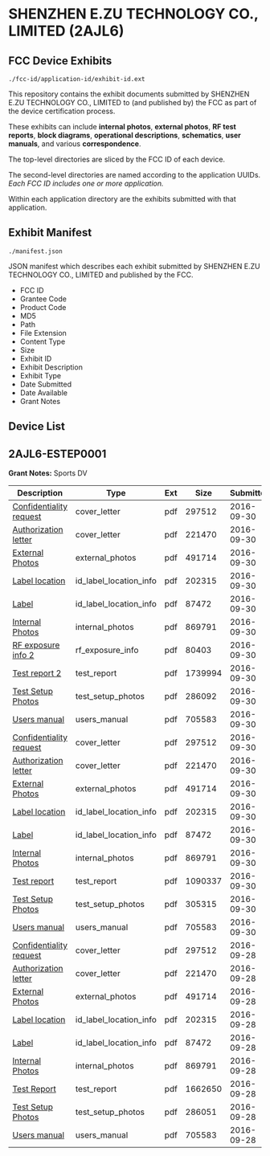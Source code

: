 # SHENZHEN E.ZU TECHNOLOGY CO., LIMITED (2AJL6)
## FCC Device Exhibits

```
./fcc-id/application-id/exhibit-id.ext
```

This repository contains the exhibit documents submitted by SHENZHEN E.ZU TECHNOLOGY CO., LIMITED to (and published by) the FCC as part of the device certification process.

These exhibits can include **internal photos**, **external photos**, **RF test reports**, **block diagrams**, **operational descriptions**, **schematics**, **user manuals**, and various **correspondence**.

The top-level directories are sliced by the FCC ID of each device.

The second-level directories are named according to the application UUIDs. *Each FCC ID includes one or more application.*

Within each application directory are the exhibits submitted with that application. 

## Exhibit Manifest

```
./manifest.json
```

JSON manifest which describes each exhibit submitted by SHENZHEN E.ZU TECHNOLOGY CO., LIMITED and published by the FCC.

- FCC ID
- Grantee Code
- Product Code
- MD5
- Path
- File Extension
- Content Type
- Size
- Exhibit ID
- Exhibit Description
- Exhibit Type
- Date Submitted
- Date Available
- Grant Notes

## Device List
## 2AJL6-ESTEP0001
**Grant Notes:** Sports DV

| Description | Type | Ext | Size | Submitted | Available |
| ----------- | ---- | --- | ---- | --------- | --------- |
| [Confidentiality request](2AJL6-ESTEP0001/0b9afff6ce6ab9d381691f77a47601bc/3150334.pdf) | cover_letter | pdf | 297512 | 2016-09-30 | 2016-09-30 |
| [Authorization letter](2AJL6-ESTEP0001/0b9afff6ce6ab9d381691f77a47601bc/3150337.pdf) | cover_letter | pdf | 221470 | 2016-09-30 | 2016-09-30 |
| [External Photos](2AJL6-ESTEP0001/0b9afff6ce6ab9d381691f77a47601bc/3150329.pdf) | external_photos | pdf | 491714 | 2016-09-30 | 2016-09-30 |
| [Label location](2AJL6-ESTEP0001/0b9afff6ce6ab9d381691f77a47601bc/3150335.pdf) | id_label_location_info | pdf | 202315 | 2016-09-30 | 2016-09-30 |
| [Label](2AJL6-ESTEP0001/0b9afff6ce6ab9d381691f77a47601bc/3150336.pdf) | id_label_location_info | pdf | 87472 | 2016-09-30 | 2016-09-30 |
| [Internal Photos](2AJL6-ESTEP0001/0b9afff6ce6ab9d381691f77a47601bc/3150330.pdf) | internal_photos | pdf | 869791 | 2016-09-30 | 2016-09-30 |
| [RF exposure info 2](2AJL6-ESTEP0001/0b9afff6ce6ab9d381691f77a47601bc/3153499.pdf) | rf_exposure_info | pdf | 80403 | 2016-09-30 | 2016-09-30 |
| [Test report 2](2AJL6-ESTEP0001/0b9afff6ce6ab9d381691f77a47601bc/3153500.pdf) | test_report | pdf | 1739994 | 2016-09-30 | 2016-09-30 |
| [Test Setup Photos](2AJL6-ESTEP0001/0b9afff6ce6ab9d381691f77a47601bc/3153488.pdf) | test_setup_photos | pdf | 286092 | 2016-09-30 | 2016-09-30 |
| [Users manual](2AJL6-ESTEP0001/0b9afff6ce6ab9d381691f77a47601bc/3150332.pdf) | users_manual | pdf | 705583 | 2016-09-30 | 2016-09-30 |
| [Confidentiality request](2AJL6-ESTEP0001/f74e05d72eb026e004883035ef13008d/3150334.pdf) | cover_letter | pdf | 297512 | 2016-09-30 | 2016-09-30 |
| [Authorization letter](2AJL6-ESTEP0001/f74e05d72eb026e004883035ef13008d/3150337.pdf) | cover_letter | pdf | 221470 | 2016-09-30 | 2016-09-30 |
| [External Photos](2AJL6-ESTEP0001/f74e05d72eb026e004883035ef13008d/3150329.pdf) | external_photos | pdf | 491714 | 2016-09-30 | 2016-09-30 |
| [Label location](2AJL6-ESTEP0001/f74e05d72eb026e004883035ef13008d/3150335.pdf) | id_label_location_info | pdf | 202315 | 2016-09-30 | 2016-09-30 |
| [Label](2AJL6-ESTEP0001/f74e05d72eb026e004883035ef13008d/3150336.pdf) | id_label_location_info | pdf | 87472 | 2016-09-30 | 2016-09-30 |
| [Internal Photos](2AJL6-ESTEP0001/f74e05d72eb026e004883035ef13008d/3150330.pdf) | internal_photos | pdf | 869791 | 2016-09-30 | 2016-09-30 |
| [Test report](2AJL6-ESTEP0001/f74e05d72eb026e004883035ef13008d/3153593.pdf) | test_report | pdf | 1090337 | 2016-09-30 | 2016-09-30 |
| [Test Setup Photos](2AJL6-ESTEP0001/f74e05d72eb026e004883035ef13008d/3153592.pdf) | test_setup_photos | pdf | 305315 | 2016-09-30 | 2016-09-30 |
| [Users manual](2AJL6-ESTEP0001/f74e05d72eb026e004883035ef13008d/3150332.pdf) | users_manual | pdf | 705583 | 2016-09-30 | 2016-09-30 |
| [Confidentiality request](2AJL6-ESTEP0001/89100ec278b2d9b3444328173e3e35b3/3150334.pdf) | cover_letter | pdf | 297512 | 2016-09-28 | 2016-09-30 |
| [Authorization letter](2AJL6-ESTEP0001/89100ec278b2d9b3444328173e3e35b3/3150337.pdf) | cover_letter | pdf | 221470 | 2016-09-28 | 2016-09-30 |
| [External Photos](2AJL6-ESTEP0001/89100ec278b2d9b3444328173e3e35b3/3150329.pdf) | external_photos | pdf | 491714 | 2016-09-28 | 2016-09-30 |
| [Label location](2AJL6-ESTEP0001/89100ec278b2d9b3444328173e3e35b3/3150335.pdf) | id_label_location_info | pdf | 202315 | 2016-09-28 | 2016-09-30 |
| [Label](2AJL6-ESTEP0001/89100ec278b2d9b3444328173e3e35b3/3150336.pdf) | id_label_location_info | pdf | 87472 | 2016-09-28 | 2016-09-30 |
| [Internal Photos](2AJL6-ESTEP0001/89100ec278b2d9b3444328173e3e35b3/3150330.pdf) | internal_photos | pdf | 869791 | 2016-09-28 | 2016-09-30 |
| [Test Report](2AJL6-ESTEP0001/89100ec278b2d9b3444328173e3e35b3/3150333.pdf) | test_report | pdf | 1662650 | 2016-09-28 | 2016-09-30 |
| [Test Setup Photos](2AJL6-ESTEP0001/89100ec278b2d9b3444328173e3e35b3/3150331.pdf) | test_setup_photos | pdf | 286051 | 2016-09-28 | 2016-09-30 |
| [Users manual](2AJL6-ESTEP0001/89100ec278b2d9b3444328173e3e35b3/3150332.pdf) | users_manual | pdf | 705583 | 2016-09-28 | 2016-09-30 |
